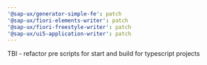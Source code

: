 ```yaml
---
'@sap-ux/generator-simple-fe': patch
'@sap-ux/fiori-elements-writer': patch
'@sap-ux/fiori-freestyle-writer': patch
'@sap-ux/ui5-application-writer': patch
---
```


TBI - refactor pre scripts for start and build for typescript projects
